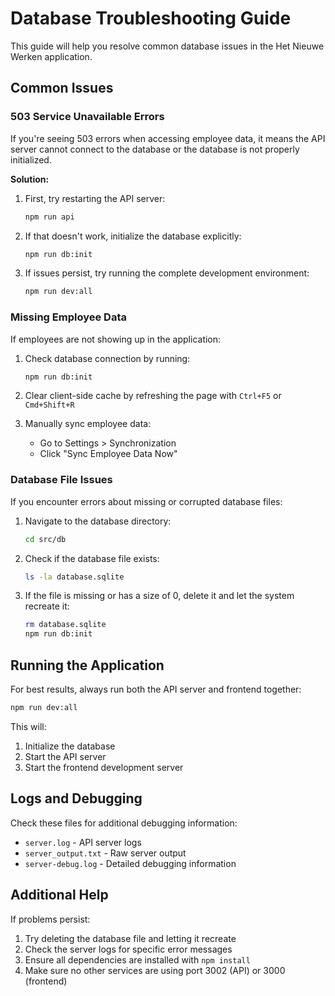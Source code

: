 # Database Troubleshooting Guide

This guide will help you resolve common database issues in the Het Nieuwe Werken application.

## Common Issues

### 503 Service Unavailable Errors

If you're seeing 503 errors when accessing employee data, it means the API server cannot connect to the database or the database is not properly initialized.

**Solution:**

1. First, try restarting the API server:
   ```bash
   npm run api
   ```

2. If that doesn't work, initialize the database explicitly:
   ```bash
   npm run db:init
   ```

3. If issues persist, try running the complete development environment:
   ```bash
   npm run dev:all
   ```

### Missing Employee Data

If employees are not showing up in the application:

1. Check database connection by running:
   ```bash
   npm run db:init
   ```

2. Clear client-side cache by refreshing the page with `Ctrl+F5` or `Cmd+Shift+R`

3. Manually sync employee data:
   - Go to Settings > Synchronization
   - Click "Sync Employee Data Now"

### Database File Issues

If you encounter errors about missing or corrupted database files:

1. Navigate to the database directory:
   ```bash
   cd src/db
   ```

2. Check if the database file exists:
   ```bash
   ls -la database.sqlite
   ```

3. If the file is missing or has a size of 0, delete it and let the system recreate it:
   ```bash
   rm database.sqlite
   npm run db:init
   ```

## Running the Application

For best results, always run both the API server and frontend together:

```bash
npm run dev:all
```

This will:
1. Initialize the database
2. Start the API server
3. Start the frontend development server

## Logs and Debugging

Check these files for additional debugging information:

- `server.log` - API server logs
- `server_output.txt` - Raw server output
- `server-debug.log` - Detailed debugging information

## Additional Help

If problems persist:

1. Try deleting the database file and letting it recreate
2. Check the server logs for specific error messages
3. Ensure all dependencies are installed with `npm install`
4. Make sure no other services are using port 3002 (API) or 3000 (frontend) 